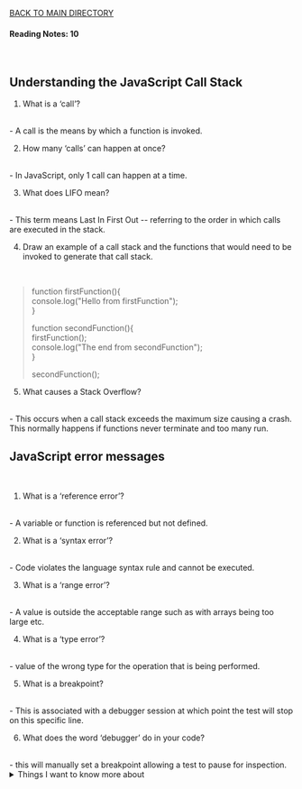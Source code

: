 [BACK TO MAIN DIRECTORY](../README.md)

#### Reading Notes: 10
<br>

## Understanding the JavaScript Call Stack

1. What is a ‘call’?
<br>
- A call is the means by which a function is invoked. 

2. How many ‘calls’ can happen at once?
<br>
- In JavaScript, only 1 call can happen at a time.

3. What does LIFO mean?
<br>
- This term means Last In First Out -- referring to the order in which calls are executed in the stack.

4. Draw an example of a call stack and the functions that would need to be invoked to generate that call stack.
<br>

> function firstFunction(){ <br>
> console.log("Hello from firstFunction"); <br>
> }<br> 
>
> function secondFunction(){ <br>
>  firstFunction(); <br>
>  console.log("The end from secondFunction"); <br>
> } <br>
>
> secondFunction(); <br>

5. What causes a Stack Overflow?
<br>
- This occurs when a call stack exceeds the maximum size causing a crash. This normally happens if functions never terminate and too many run.

## JavaScript error messages
<br>

1. What is a ‘reference error’?
<br>
- A variable or function is referenced but not defined.

2. What is a ‘syntax error’?
<br>
- Code violates the language syntax rule and cannot be executed.

3. What is a ‘range error’?
<br>
- A value is outside the acceptable range such as with arrays being too large etc.

4. What is a ‘type error’?
<br>
- value of the wrong type for the operation that is being performed.

5. What is a breakpoint?
<br>
- This is associated with a debugger session at which point the test will stop on this specific line.

6. What does the word ‘debugger’ do in your code?
<br>
- this will manually set a breakpoint allowing a test to pause for inspection.


<details>
<summary>Things I want to know more about</summary>

Begin writing here...
  
</details>